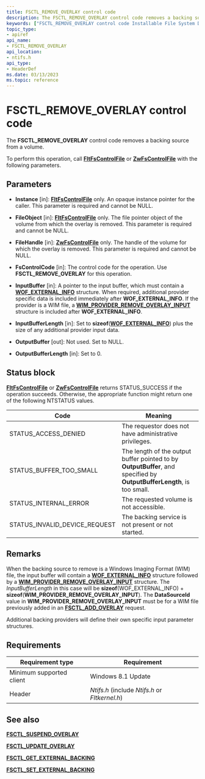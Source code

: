 ```yaml
---
title: FSCTL_REMOVE_OVERLAY control code
description: The FSCTL_REMOVE_OVERLAY control code removes a backing source from a volume.
keywords: ["FSCTL_REMOVE_OVERLAY control code Installable File System Drivers"]
topic_type:
- apiref
api_name:
- FSCTL_REMOVE_OVERLAY
api_location:
- ntifs.h
api_type:
- HeaderDef
ms.date: 03/13/2023
ms.topic: reference
---
```


# FSCTL_REMOVE_OVERLAY control code

The **FSCTL_REMOVE_OVERLAY** control code removes a backing source from a volume.

To perform this operation, call [**FltFsControlFile**](/windows-hardware/drivers/ddi/fltkernel/nf-fltkernel-fltfscontrolfile) or [**ZwFsControlFile**](/previous-versions/ff566462(v=vs.85)) with the following parameters.

## Parameters

- **Instance** [in]: [**FltFsControlFile**](/windows-hardware/drivers/ddi/fltkernel/nf-fltkernel-fltfscontrolfile) only. An opaque instance pointer for the caller. This parameter is required and cannot be NULL.

- **FileObject** [in]: [**FltFsControlFile**](/windows-hardware/drivers/ddi/fltkernel/nf-fltkernel-fltfscontrolfile) only. The file pointer object of the volume from which the overlay is removed. This parameter is required and cannot be NULL.

- **FileHandle** [in]: [**ZwFsControlFile**](/previous-versions/ff566462(v=vs.85)) only. The handle of the volume for which the overlay is removed. This parameter is required and cannot be NULL.

- **FsControlCode** [in]: The control code for the operation. Use **FSCTL_REMOVE_OVERLAY** for this operation.

- **InputBuffer** [in]: A pointer to the input buffer, which must contain a [**WOF_EXTERNAL_INFO**](/windows-hardware/drivers/ddi/ntifs/ns-ntifs-_wof_external_info) structure. When required, additional provider specific data is included immediately after **WOF_EXTERNAL_INFO**. If the provider is a WIM file, a [**WIM_PROVIDER_REMOVE_OVERLAY_INPUT**](/windows-hardware/drivers/ddi/ntifs/ns-ntifs-_wim_provider_remove_overlay_input) structure is included after **WOF_EXTERNAL_INFO**.

- **InputBufferLength** [in]: Set to **sizeof**([**WOF_EXTERNAL_INFO**](/windows-hardware/drivers/ddi/ntifs/ns-ntifs-_wof_external_info)) plus the size of any additional provider input data.

- **OutputBuffer** [out]: Not used. Set to NULL.

- **OutputBufferLength** [in]: Set to 0.

## Status block

[**FltFsControlFile**](/windows-hardware/drivers/ddi/fltkernel/nf-fltkernel-fltfscontrolfile) or [**ZwFsControlFile**](/previous-versions/ff566462(v=vs.85)) returns STATUS_SUCCESS if the operation succeeds. Otherwise, the appropriate function might return one of the following NTSTATUS values.

| Code | Meaning |
| ---- | ------- |
| STATUS_ACCESS_DENIED | The requestor does not have administrative privileges. |
| STATUS_BUFFER_TOO_SMALL | The length of the output buffer pointed to by **OutputBuffer**, and specified by **OutputBufferLength**, is too small. |
| STATUS_INTERNAL_ERROR | The requested volume is not accessible. |
| STATUS_INVALID_DEVICE_REQUEST | The backing service is not present or not started. |

## Remarks

When the backing source to remove is a Windows Imaging Format (WIM) file, the input buffer will contain a [**WOF_EXTERNAL_INFO**](/windows-hardware/drivers/ddi/ntifs/ns-ntifs-_wof_external_info) structure followed by a [**WIM_PROVIDER_REMOVE_OVERLAY_INPUT**](/windows-hardware/drivers/ddi/ntifs/ns-ntifs-_wim_provider_remove_overlay_input) structure. The *InputBufferLength* in this case will be **sizeof**(WOF_EXTERNAL_INFO) + **sizeof**(**WIM_PROVIDER_REMOVE_OVERLAY_INPUT**). The **DataSourceId** value in **WIM_PROVIDER_REMOVE_OVERLAY_INPUT** must be for a WIM file previously added in an [**FSCTL_ADD_OVERLAY**](fsctl-add-overlay.md) request.

Additional backing providers will define their own specific input parameter structures.

## Requirements

| Requirement type | Requirement |
| ---------------- | ----------- |
| Minimum supported client | Windows 8.1 Update |
| Header | *Ntifs.h* (include *Ntifs.h* or *Fltkernel.h*) |

## See also

[**FSCTL_SUSPEND_OVERLAY**](fsctl-suspend-overlay.md)

[**FSCTL_UPDATE_OVERLAY**](fsctl-update-overlay.md)

[**FSCTL_GET_EXTERNAL_BACKING**](fsctl-get-external-backing.md)

[**FSCTL_SET_EXTERNAL_BACKING**](fsctl-set-external-backing.md)
